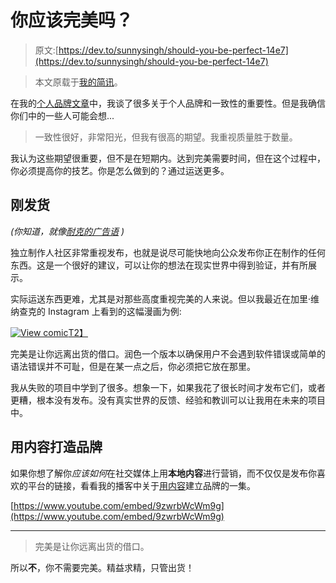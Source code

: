 # 你应该完美吗？

> 原文:[https://dev.to/sunnysingh/should-you-be-perfect-14e7](https://dev.to/sunnysingh/should-you-be-perfect-14e7)

> 本文原载于[我的简讯](https://sunnysingh.io/news)。

在我的[个人品牌文章](https://sunnysingh.io/blog/personal-brand)中，我谈了很多关于个人品牌和一致性的重要性。但是我确信你们中的一些人可能会想...

> 一致性很好，非常阳光，但我有很高的期望。我重视质量胜于数量。

我认为这些期望很重要，但不是在短期内。达到完美需要时间，但在这个过程中，你必须提高你的技艺。你是怎么做到的？通过运送更多。

## [](#just-ship-it)刚发货

*(你知道，就像[耐克的广告语](https://youtu.be/Fq2CvmgoO7I) )*

独立制作人社区非常重视发布，也就是说尽可能快地向公众发布你正在制作的任何东西。这是一个很好的建议，可以让你的想法在现实世界中得到验证，并有所展示。

实际运送东西更难，尤其是对那些高度重视完美的人来说。但以我最近在加里·维纳查克的 Instagram 上看到的这幅漫画为例:

[![View comic](../Images/599694327e0f6862a1d57321eb5bc882.png)T2】](https://www.instagram.com/p/BsT4fP8F-pp/)

完美是让你远离出货的借口。润色一个版本以确保用户不会遇到软件错误或简单的语法错误并不可耻，但是在某一点之后，你必须把它放在那里。

我从失败的项目中学到了很多。想象一下，如果我花了很长时间才发布它们，或者更糟，根本没有发布。没有真实世界的反馈、经验和教训可以让我用在未来的项目中。

## [](#building-a-brand-with-content)用内容打造品牌

如果你想了解你*应该如何*在社交媒体上用**本地内容**进行营销，而不仅仅是发布你喜欢的平台的链接，看看我的播客中关于[用内容](https://sunnycommutes.fm/episodes/61-building-a-brand-with-content-zl5wOK)建立品牌的一集。

[https://www.youtube.com/embed/9zwrbWcWm9g](https://www.youtube.com/embed/9zwrbWcWm9g)

* * *

> 完美是让你远离出货的借口。

所以**不**，你不需要完美。精益求精，只管出货！